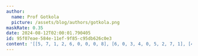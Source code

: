 ```yaml
---
author:
  name: Prof Gotkola
  picture: /assets/blog/authors/gotkola.png
maskRate: 0.35
date: 2024-08-12T02:00:01.790405
id: 95f07eae-584e-11ef-9f85-c95db626c0e3
content: '[[5, 7, 1, 2, 6, 0, 0, 0, 8], [6, 0, 3, 4, 0, 5, 2, 7, 1], [4, 2, 8, 3, 1, 0, 6, 9, 5], [7, 8, 2, 6, 3, 0, 9, 5, 0], [9, 0, 4, 5, 0, 8, 0, 0, 3], [0, 0, 5, 9, 0, 0, 8, 6, 2], [0, 0, 0, 8, 9, 0, 4, 3, 6], [8, 3, 9, 0, 0, 0, 5, 2, 7], [2, 0, 0, 0, 0, 3, 1, 8, 0]]'
---
```

